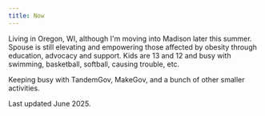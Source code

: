 ```yaml
---
title: Now
---
```


Living in Oregon, WI, although I'm moving into Madison later this summer. Spouse is still elevating and empowering those affected by obesity through education, advocacy and support. Kids are 13 and 12 and busy with swimming, basketball, softball, causing trouble, etc.

Keeping busy with TandemGov, MakeGov, and a bunch of other smaller activities.

Last updated June 2025.
